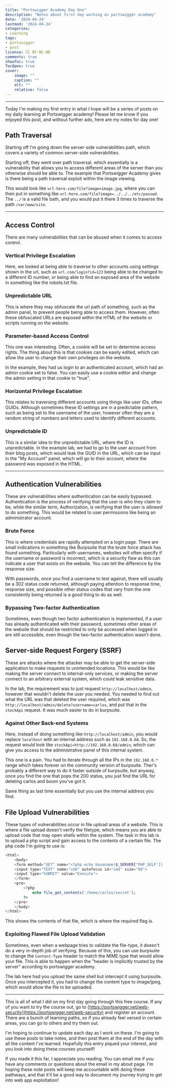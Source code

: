 ```yaml
---
title: "Portswigger Academy Day One"
description: "Notes about first day working on portswigger academy"
date: '2024-04-24'
lastmod: '2024-04-24'
categories:
- Learning
tags:
- portswigger
- post
license: CC BY-NC-ND
comments: true
showToc: true 
TocOpen: true
cover:
    image: ""
    caption: ""
    alt: ""
    relative: false
---
```


---

Today I'm making my first entry in what I hope will be a series of posts on my daily learning at Portswigger academy! Please let me know if you enjoyed this post, and without further ado, here are my notes for day one!

## Path Traversal
Starting off I'm going down the server-side vulnerabilities path, which covers a variety of common server-side vulnerabilities. 

Starting off, they went over path traversal, which essentially is a vulnerability that allows you to access different areas of the server than you otherwise should be able to. The example that Portswigger Academy gives is there being a path traversal exploit within the image viewing.

This would look like `url-here.com/file?image=image.jpg`, where you can then put in something like `url-here.com/file?image=../../../etc/passwd`. The `../` is a valid file bath, and you would put it there 3 times to traverse the path `/var/www/site`.

---

## Access Control
There are many vulnerabilities that can be abused when it comes to access control. 

### Vertical Privilege Escalation
Here, we looked at being able to traverse to other accounts using settings shown in the url, such as `url.com/login?id=123` being able to be changed to a different ID number, or being able to find an exposed area of the website in something like the robots.txt file.

### Unpredictable URL
This is where they may obfuscate the url path of something, such as the admin panel, to prevent people being able to access them. However, often these obfuscated URLs are exposed within the HTML of the website or scripts running on the website.

### Parameter-based Access Control
This one was interesting. Often, a cookie will be set to determine access rights. The thing about this is that cookies can be easily edited, which can allow the user to change their own privileges on the website.

In the example, they had us login to an authenticated account, which had an admin cookie set to false. You can easily use a cookie editor and change the admin setting in that cookie to "true".

### Horizontal Privilege Escalation
This relates to traversing different accounts using things like user IDs, often GUIDs. Although sometimes these ID settings are in a predictable pattern, such as being set to the username of the user, however often they are a random string of numbers and letters used to identify different accounts.

### Unpredictable ID
This is a similar idea to the unpredictable URL, where the ID is unpredictable. In the example lab, we had to go to the user account from their blog posts, which would leak the GUID in the URL, which can be input in the "My Account" panel, which will go to their account, where the password was exposed in the HTML.

---

## Authentication Vulnerabilities
These are vulnerabilities where authentication can be easily bypassed. Authentication is the process of verifying that the user is who they claim to be, while the similar term, Authorization, is verifying that the user is *allowed* to do something. This would be related to user permissions like being an administrator account.

### Brute Force
This is where credentials are rapidly attempted on a login page. There are small indications in something like Burpsuite that the brute force attack has found something. Particularly with usernames, websites will often specify if the username or password is incorrect, which is a security flaw as this can indicate a user that exists on the website. You can tell the difference by the response size.

With passwords, once you find a username to test against, there will usually be a 302 status code returned, although paying attention to response time, response size, and possible other status codes that vary from the one consistently being returned is a good thing to do as well.

### Bypassing Two-factor Authentication
Sometimes, even though two factor authentication is implemented, if a user has already authenticated with their password, sometimes other areas of the website that should be restricted to only be accessed when logged in are still accessible, even though the two-factor authentication wasn't done.

## Server-side Request Forgery (SSRF)
These are attacks where the attacker may be able to get the server-side application to make requests to unintended locations. This would be like making the server connect to internal-only services, or making the server connect to an arbitrary external system, which could leak sensitive data.

In the lab, the requirement was to just request `http://localhost/admin`, however that wouldn't delete the user you needed. You needed to find out what the URL was that deleted the user required, which was `http://localhost/admin/delete?username=carlos`, and put that in the `stockApi` request. It was much easier to do in burpsuite.

### Against Other Back-end Systems
Here, instead of doing something like `http://localhost/admin`, you would replace `localhost` with an internal address such as `192.168.0.68`. So, the request would look like `stockApi=http://192.168.0.68/admin`, which can give you access to the administrative panel of this internal system.

This one is a pain. You had to iterate through all the IPs in the `192.168.0.*` range which takes forever on the community version of burpsuite. Ther's probably a different way to do it faster outside of burpsuite, but anyway, once you find the one that pops the 200 status, you just find the URL for deleting carlos and boom you've got it. 

Same thing as last time essentially but you use the internal address you find.

## File Upload Vulnerabilities
These types of vulnerabilities occur in file upload areas of a website. This is where a file upload doesn't verify the filetype, which means you are able to upload code that may open shells within the system. The task in this lab is to upload a php script and gain access to the contents of a certain file. The php code I'm going to use is:

```php
<html>
    <body>
    <form method="GET" name="<?php echo basename($_SERVER['PHP_SELF']); ?>">
    <input type="TEXT" name="cmd" autofocus id="cmd" size="80">
    <input type="SUBMIT" value="Execute">
    </form>
    <pre>
        <?php
            echo file_get_contents('/home/carlos/secret');
        ?>
    </pre>
    </body>
</html>

```
This shows the contents of that file, which is where the required flag is.

### Exploiting Flawed File Upload Validation
Sometimes, even when a webpage tries to validate the file-type, it doesn't do a very in-depth job of verifying. Because of this, you can use burpsuite to change the `Content-Type` header to match the MIME type that would allow your file. This is able to happen when the "header is implicitly trusted by the server" according to portswigger academy.

The lab here had you upload the same shell but intercept it using burpsuite. Once you intercepted it, you had to change the content type to image/jpeg, which would allow the file to be uploaded.

--- 

This is all of what I did on my first day going through this free course. If any of you want to try the course out, go to [https://portswigger.net/web-security](https://portswigger.net/web-security) and register an account. There are a bunch of learning paths, so if you already feel versed in certain areas, you can go to others and try them out. 

I'm hoping to continue to update each day as I work on these. I'm going to use these posts to take notes, and then post them at the end of the day with all the content I've learned. Hopefully this entry piqued your interest, and you look into doing these courses yourself! 

If you made it this far, I appreciate you reading. You can email me if you have any comments or questions about the email in my about page. I'm hoping these note posts will keep me accountable with doing these pathways, and that it'll be a good way to document my journey trying to get into web app exploitation!
